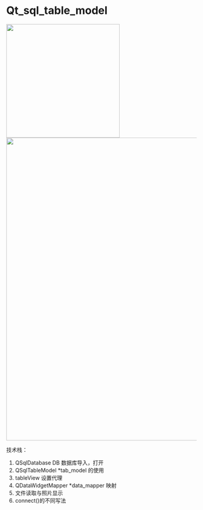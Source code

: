 # Qt_sql_table_model

<img src="https://github.com/rongfengtong/Qt_sql_table_model/assets/89334236/28f53a15-279f-4cdc-8edc-309a16a7a605" width=300px>   
<img src="https://github.com/rongfengtong/Qt_sql_table_model/assets/89334236/f311b47c-291a-486b-b2dd-597af6d83e0d" width=800px>   

技术栈：      
1. QSqlDatabase DB 数据库导入，打开
2. QSqlTableModel *tab_model 的使用
3. tableView 设置代理
4. QDataWidgetMapper *data_mapper 映射
5. 文件读取与照片显示
6. connect()的不同写法
